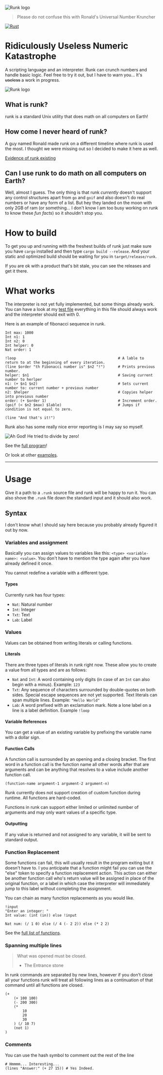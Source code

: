 ![Runk logo](promo/logo.gif)

> Please do not confuse this with Ronald's Universal Number Kruncher

[![Rust](https://github.com/OndrejZobal/runk/actions/workflows/rust.yml/badge.svg)](https://github.com/OndrejZobal/runk/actions/workflows/rust.yml)


# Ridiculously Useless Numeric Katastrophe
A scripting language and an interpreter. Runk can crunch numbers and handle basic logic.
Feel free to try it out, but I have to warn you... It's ~~useless~~ a work in progress.

![Runk logo](promo/runk-hello-world.png)


## What is runk?
runk is a standard Unix utility that does math on all computers on Earth!


## How come I never heard of runk?
A guy named Ronald made runk on a different timeline where runk is used the most.
I thought we were missing out so I decided to make it here as well.

[Evidence of runk existing](https://twitter.com/6thgrade4ever/status/1433519577892327424)


## Can I use runk to do math on all computers on Earth?
Well, almost I guess. The only thing is that runk *currently* doesn't support any control
structures apart from `go` and `goif` and also doesn't do real numbers or have any form of
a list. But hey they landed on the moon with only 2GB of ram (or something... I don't know I
am too busy working on runk to know these *fun facts*) so it shouldn't stop you.


# How to build
To get you up and running with the freshest builds of runk just make sure you have `cargo`
installed and then type `cargo build --release`. And your static and optimized build
should be waiting for you in `target/release/runk`.

If you are ok with a product that's bit stale, you can see the releases and get it there.


# What works
The interpreter is not yet fully implemented, but some things already work. You can
have a look at my [test file](examples/test.runk) everything in this file should
always work and the interpreter should exit with 0.

Here is an example of fibonacci sequence in runk.

``` runk
Int max: 1000
Int n1: 1
Int n2: 0
Int helper: 0
Nat order: 1

!loop                                               # A lable to return to at the beginning of every iteration.
(line $order "th Fibonacci number is" $n2 "!")      # Prints previous number.
helper: $n1                                         # Saving current number to herlper
n1: (+ $n1 $n2)                                     # Sets current number to: current number + previous number
n2: $helper                                         # Copyies helper into previous number
order: (+ $order 1)                                 # Increment order.
(goif (< $n2 $max) $lable)                          # Jumps if condition is not equal to zero.

(line "And that's it!")
```

Runk also has some really nice error reporting is I may say so myself.

![Ah God! He tried to divide by zero!](promo/you-will-love-making-mistakes.png)

See the [full program](examples/fibonacci/fibonacci.runk)!

Or look at other [examples](examples/).

* * *

# Usage
Give it a path to a `.runk` source file and runk will be happy to run it.
You can also shove the `.runk` file down the standard input
and it should also work.


## Syntax
I don't know what I should say here because you probably already figured it out by now.


### Variables and assignment
Basically you can assign values to variables like this: `<type> <variable-name>: <value>`.
You don't have to mention the type again after you have already defined it once.

You cannot redefine a variable with a different type.

#### Types
Currently runk has four types:
 - `Nat`: Natural number
 - `Int`: Integer
 - `Txt`: Text
 - `Lab`: Label


### Values
Values can be obtained from writing literals or calling functions.

#### Literals
There are three types of literals in runk right now. These allow you to create
a value from all types and are as follows:
 - `Nat` and `Int`: A word containing only digits (in case of an `Int` can also begin with a minus). Example: `123`
 - `Txt`: Any sequence of characters surrounded by double-quotes on both sides. Special escape sequences are
 not yet supported. Text literals can span multiple lines. Example: `"Hello World"`
 - `Lab`: A word prefixed with an exclamation mark. Note a lone label on a line is a label definition. Example `!loop`

#### Variable References
You can get a value of an existing variable by prefixing the variable name with a dollar sign.

#### Function Calls
A function call is surrounded by an opening and a closing bracket. The first word in a function call is the function name
all other words after that are arguments and can be anything that resolves to a value include another function call.

```runk
(function-name argument-1 argument-2 argument-n)
```

Runk currently does not support creation of custom function during runtime.
All functions are hard-coded.

Functions in runk can support either limited or unlimited number of arguments and
may only want values of a specific type.

#### Outputting
If any value is returned and not assigned to any variable, it will be sent to standard output.


### Function Replacement
Some functions can fail, this will usually result in the program exiting but
it doesn't have to. I you anticipate that a function might fail you can use the "else"
token to specify a function replacement action. This action can either be another
function call who's return value will be assigned in place of the original
function, or a label in which case the interpreter will immediately jump to this label
without completing the assignment.

You can chain as many function replacements as you would like.

```runk
!input
"Enter an integer: "
Int value: (int (in)) else !input

Nat num: (/ 1 0) else (/ 4 (- 2 2)) else (* 2 2)
```

See the [full list of functions](docs/function-list.md).


### Spanning multiple lines
> What was opened must be closed.
>   - The Entrance stone

In runk commands are separated by new lines, however if you don't close all your functions
runk will treat all following lines as a continuation of that command until all functions
are closed.

```runk
(+
    (+ 100 100)
    (- 200 300)
    (*
        10
        20
        30
    ) (/ 10 7)
    (not 1)
)
```


### Comments
You can use the hash symbol to comment out the rest of the line

```runk
# Hmmmm... Interesting...
(lines "Answer:" (+ 27 15)) # Yes Indeed.
```

